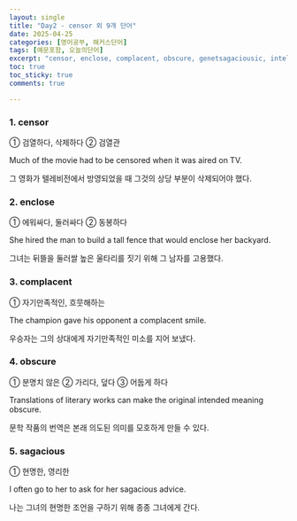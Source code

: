 ```yaml
---
layout: single
title: "Day2 - censor 외 9개 단어"
date: 2025-04-25
categories: [영어공부, 해커스단어]
tags: [예문포함, 오늘의단어]
excerpt: "censor, enclose, complacent, obscure, genetsagaciousic, intellectual, tactic, thrifty, sensible, divine"
toc: true
toc_sticky: true
comments: true

---
```


### 1. censor
① 검열하다, 삭제하다 ② 검열관

Much of the movie had to be censored when it was aired on TV.

그 영화가 텔레비전에서 방영되었을 때 그것의 상당 부분이 삭제되어야 했다.

### 2. enclose
① 에워싸다, 둘러싸다 ② 동봉하다

She hired the man to build a tall fence that would enclose her backyard.

그녀는 뒤뜰을 둘러쌀 높은 울타리를 짓기 위해 그 남자를 고용했다.

### 3. complacent
① 자기만족적인, 흐뭇해하는

The champion gave his opponent a complacent smile.

우승자는 그의 상대에게 자기만족적인 미소를 지어 보냈다.

### 4. obscure
① 분명치 않은 ② 가리다, 덮다 ③ 어둡게 하다

Translations of literary works can make the original intended meaning obscure.

문학 작품의 번역은 본래 의도된 의미를 모호하게 만들 수 있다.

### 5. sagacious
① 현명한, 영리한

I often go to her to ask for her sagacious advice.

나는 그녀의 현명한 조언을 구하기 위해 종종 그녀에게 간다.